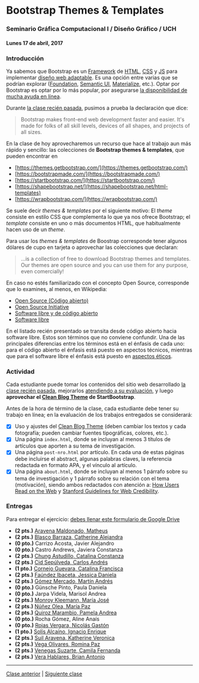 # Bootstrap Themes & Templates

### Seminario Gráfica Computacional I / Diseño Gráfico / UCH

#### Lunes 17 de abril, 2017

### Introducción

Ya sabemos que Bootstrap es un [Framework](https://es.wikipedia.org/wiki/Framework) de [HTML](https://developer.mozilla.org/es/docs/Glossary/HTML), [CSS](https://developer.mozilla.org/es/docs/Glossary/CSS) y [JS](https://developer.mozilla.org/es/docs/Glossary/JavaScript) para implementar [diseño web adaptable](https://es.wikipedia.org/wiki/Dise%C3%B1o_web_adaptable). Es una opción entre varias que se podrían explorar ([Foundation](http://foundation.zurb.com/), [Semantic UI](https://semantic-ui.com/),  [Materialize](http://materializecss.com/), etc.). Optar por Bootstrap es optar por lo más popular, por asegurarse [la disponibilidad de mucha ayuda en línea](https://www.google.cl/search?q=bootstrap).

Durante [la clase recién pasada](https://github.com/profesorfaco/dgp502.bootstrap), pusimos a prueba la declaración que dice:

> Bootstrap makes front-end web development faster and easier. It's made for folks of all skill levels, devices of all shapes, and projects of all sizes.

En la clase de hoy aprovecharemos un recurso que hace al trabajo aun más rápido y sencillo: las colecciones de **Bootstrap themes & templates**, que pueden encontrar en

- [https://themes.getbootstrap.com/](https://themes.getbootstrap.com/)
- [https://bootstrapmade.com/](https://bootstrapmade.com/)
- [https://startbootstrap.com/](https://startbootstrap.com/)
- [https://shapebootstrap.net/](https://shapebootstrap.net/html-templates)
- [https://wrapbootstrap.com/](https://wrapbootstrap.com/)

Se suele decir *themes & templates* por el siguiente motivo: El *theme* consiste en estilo CSS que complementa lo que ya nos ofrece Bootstrap; el *template* consiste en uno o más documentos HTML, que habitualmente hacen uso de un *theme*. 

Para usar los *themes & templates* de Boostrap corresponde tener algunos dólares de cupo en tarjeta o aprovechar las colecciones que declaran: 

> …is a collection of free to download Bootstrap themes and templates. Our themes are open source and you can use them for any purpose, even comercially!

En caso no estés familiarizado con el concepto Open Source, corresponde que lo examines, al menos, en Wikipedia: 

- [Open Source (Código abierto)](https://es.wikipedia.org/wiki/C%C3%B3digo_abierto)
- [Open Source Initiative](https://es.wikipedia.org/wiki/Open_Source_Initiative)
- [Software libre y de código abierto](https://es.wikipedia.org/wiki/Software_libre_y_de_c%C3%B3digo_abierto)
- [Software libre](https://es.wikipedia.org/wiki/Software_libre)

En el listado recién presentado se transita desde código abierto hacia software libre. Estos son términos que no conviene confundir. Una de las principales diferencias entre los términos está en el énfasis de cada uno: para el código abierto el énfasis está puesto en aspectos técnicos, mientras que para el software libre el énfasis está puesto en [aspectos éticos](https://www.gnu.org/philosophy/free-sw.html). 

### Actividad

Cada estudiante puede tomar los contenidos del sitio web desarrollado [la clase recién pasada](https://github.com/profesorfaco/dgp502.bootstrap#entregas), mejorarlos [atendiendo a su evaluación](https://docs.google.com/spreadsheets/d/1qpa0-r5slIHSfr6Qj84JRU-ObId25CvcTgG_Kd10ETc/pubhtml?gid=0&single=true), y luego **aprovechar el [Clean Blog Theme](https://startbootstrap.com/template-overviews/clean-blog/) de StartBootstrap**.

Antes de la hora de término de la clase, cada estudiante debe tener su trabajo en línea; en la evaluación de los trabajos entregados se considerará:

- [x] Uso y ajustes del [Clean Blog Theme](https://startbootstrap.com/template-overviews/clean-blog/) (deben cambiar los textos y cada fotografía; pueden cambiar fuentes tipográficas, colores, etc.).
- [x] Una página `index.html`, donde se incluyan al menos 3 títulos de artículos que aporten a su tema de investigación. 
- [x] Una página `post-nro.html` por artículo. En cada una de estas páginas debe incluirse el abstract, algunas palabras claves, la referencia redactada en formato APA, y el vínculo al artículo.
- [x] Una página `about.html`, donde se incluyan al menos 1 párrafo sobre su tema de investigación y 1 párrafo sobre su relación con el tema (motivación), siendo ambos redactados con atención a: [How Users Read on the Web](https://www.nngroup.com/articles/how-users-read-on-the-web/) y [Stanford Guidelines for Web Credibility](http://credibility.stanford.edu/guidelines/index.html).

### Entregas

Para entregar el ejercicio: [debes llenar este formulario de Google Drive](https://docs.google.com/forms/d/e/1FAIpQLSevy1tyVZLYGskBiTcR6zO3I9bxLRy_hix1bJBTjiXDdnmwyw/viewform?usp=sf_link)

- **(2 pts.)** [Aravena Maldonado, Matheus](https://matheusaravena.github.io/17abril/)
- **(2 pts.)** [Blasco Barraza, Catherine Alejandra](https://cablasco.github.io/17abril2017/)
- **(0 pto.)** Carrizo Acosta, Javier Alejandro
- **(0 pto.)** Castro Andrews, Javiera Constanza
- **(2 pts.)** [Chung Astudillo, Catalina Constanza](https://chungkat.github.io/computacion_17abril/)
- **(2 pts.)** [Cid Sepúlveda, Carlos Andrés](https://carlos-cid.github.io/clase17-04-bootstrap_theme/)
- **(1 pto.)** [Cornejo Guevara, Catalina Francisca](https://github.com/catalinaconejoguevara/clase-17-abril/tree/master/catalina_cornejo)
- **(2 pts.)** [Faúndez Ibaceta, Jessica Daniela](https://jessydfaundez.github.io/17-abril-2017/)
- **(2 pts.)** [Gómez Mercado, Martín Andrés](https://martingomezm.github.io/17-de-abril-bootstrap-templates/)
- **(0 pto.)** Günsche Pinto, Paula Daniela	
- **(0 pto.)** Jarpa Videla, Marisol Andrea	
- **(2 pts.)** [Monroy Kleemann, María José](https://cotemonroy.github.io/clase17-abril/)
- **(2 pts.)** [Núñez Olea, María Paz](https://mpaznunez.github.io/17_abril_2017/)
- **(2 pts.)** [Quiroz Marambio, Pamela Andrea](https://quizozi.github.io/Clase-17-04/)
- **(0 pto.)** Rocha Gómez, Aline Anaís	
- **(0 pto.)** [Rojas Vergara, Nicolás Gastón](https://nicoconfused.github.io/computacion-17-abril/)
- **(1 pto.)** [Solís Alcaíno, Ignacio Enrique](https://github.com/ignaciosolis/clase-17abril)
- **(2 pts.)** [Suil Aravena, Katherine Veronica](https://kathsuil.github.io/ux_services/)
- **(2 pts.)** [Vega Olivares, Romina Paz](https://rominavegaolivares.github.io/17deabril/)
- **(2 pts.)** [Venegas Suzarte, Camila Fernanda](https://camilavenegass.github.io/17deabril/)
- **(2 pts.)** [Vera Hablares, Brian Antonio](https://bverahablares.github.io/17-abril/)


--------

[Clase anterior](https://github.com/profesorfaco/dgp502-1-2017-05/) | [Siguiente clase](https://github.com/profesorfaco/dgp502-1-2017-07/)

